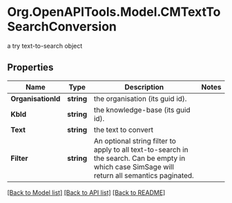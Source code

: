 # Org.OpenAPITools.Model.CMTextToSearchConversion
a try text-to-search object

## Properties

Name | Type | Description | Notes
------------ | ------------- | ------------- | -------------
**OrganisationId** | **string** | the organisation (its guid id). | 
**KbId** | **string** | the knowledge-base (its guid id). | 
**Text** | **string** | the text to convert | 
**Filter** | **string** | An optional string filter to apply to all text-to-search in the search.  Can be empty in which case SimSage will return all semantics paginated. | 

[[Back to Model list]](../README.md#documentation-for-models) [[Back to API list]](../README.md#documentation-for-api-endpoints) [[Back to README]](../README.md)


